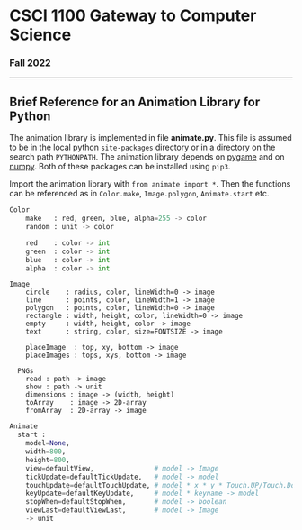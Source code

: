 # CSCI 1100 Gateway to Computer Science

### Fall 2022

---

## Brief Reference for an Animation Library for Python

The animation library is implemented in file **animate.py**. This file is assumed to be in the local python `site-packages` directory or in a directory on the search path `PYTHONPATH`. The animation library depends on [pygame](https://www.pygame.org/) and on [numpy](https://numpy.org/). Both of these packages can be installed using `pip3`.

Import the animation library with `from animate import *`. Then the functions can be referenced as in `Color.make`, `Image.polygon`, `Animate.start` etc.

```python
Color
    make   : red, green, blue, alpha=255 -> color
    random : unit -> color

    red    : color -> int
    green  : color -> int
    blue   : color -> int
    alpha  : color -> int
```
    
```pyton
Image
    circle    : radius, color, lineWidth=0 -> image
    line      : points, color, lineWidth=1 -> image
    polygon   : points, color, lineWidth=0 -> image
    rectangle : width, height, color, lineWidth=0 -> image
    empty     : width, height, color -> image
    text      : string, color, size=FONTSIZE -> image
    
    placeImage  : top, xy, bottom -> image
    placeImages : tops, xys, bottom -> image 
    
  PNGs
    read : path -> image
    show : path -> unit
    dimensions : image -> (width, height)
    toArray    : image -> 2D-array
    fromArray  : 2D-array -> image
```

```python
Animate
  start :
    model=None,
    width=800,
    height=800,
    view=defaultView,               # model -> Image
    tickUpdate=defaultTickUpdate,   # model -> model
    touchUpdate=defaultTouchUpdate, # model * x * y * Touch.UP/Touch.Down -> model
    keyUpdate=defaultKeyUpdate,     # model * keyname -> model
    stopWhen=defaultStopWhen,       # model -> boolean
    viewLast=defaultViewLast,       # model -> Image
    -> unit
```
